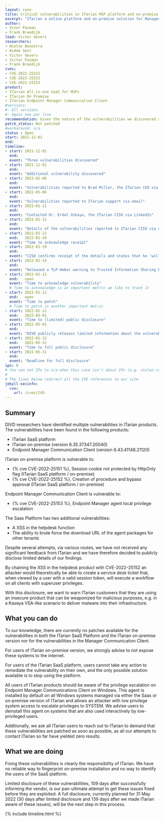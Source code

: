 ```yaml
---
layout: case
title: Critical vulnerabilities in ITarian MSP platform and on-premise solution
excerpt: "ITarian a online platform and on-premise solution for Managed Services Providers, contains 3 critical vulnerabilities"
author: 
- Vitor Pasman
- Frank Breedijk
lead: Victor Gevers
researchers:
- Wietse Boonstra
- Hidde Smit
- Victor Gevers
- Victor Pasman
- Frank Breedijk
cves:
- CVE-2022-25151
- CVE-2022-25152
- CVE-2022-25153
product: 
- ITarian All-in-one SaaS for MSPs
- ITarian On Premise
- ITarian Endpoint Manager Communication Client
#versions: 
#- All versions
#- Again one per line
recommendation: Given the nature of the vulnerabilities we discovered and the lack of response from the vendor we recommend all users to stop using this product
patch_status: Not patched
#workaround: n/a
status : Open
start: 2021-12-01
end: 
timeline:
- start: 2021-12-01
  end:
  event: "Three vulnerabilities discovered"
- start: 2021-12-01
  end:
  event: "Additional vulnerability discovered"
- start: 2022-01-06
  end:
  event: "Vulnerabilities reported to Brad Miller, the ITarian CEO via email. But, the email bounced"
- start: 2022-01-06
  end:
  event: "Vulnerabilities reported to ITarian support via email"
- start: 2022-01-11
  end:
  event: "Contacted Dr. Erdal Ozkaya, the ITarian CISO via LinkedIn"
- start: 2022-01-12
  end:
  event: "Details of the vulnerabilities reported to ITarian CISO via email"
- start: 2022-01-12
  end:   2022-01-19  
  event: "Time to acknowledge receipt"
- start: 2022-01-19
  end:
  event: "CISO confirms receipt of the details and states that he 'will verify this with my engineering team and let you know'"
- start: 2022-02-14
  end:
  event: "Released a TLP-Amber warning to Trusted Information Sharing Partners"
- start: 2022-01-12
  end:   open
  event: "Time to acknowledge vulnerability"
  # Time to acknowledge is an important metric we like to track it
- start: 2022-01-12
  end:   open
  event: "Time to patch"
  # Time to patch is another important metric
- start: 2022-01-12
  end:   2022-05-01
  event: "Time to (limited) public disclosure"
- start: 2022-05-01
  end:   
  event: "DIVD publicly releases limited information about the vulnerabilities"
- start: 2022-01-12
  end:   2022-05-31
  event: "Time to full public disclosure"
- start: 2022-05-31
  end:   
  event: "Deadline for full disclosure"
ips: 0 
# You can set IPs to n/a when this case isn't about IPs (e.g. stolen credentials)
#
# The lines below redirect all the CVE references to our site
jekyll-secinfo:
  cve:
    url: /cves/CVE-
---
```

## Summary

DIVD researchers have identified multiple vulnerabilities in ITarian products. The vulnerabilities have been found in the following products:
* ITarian SaaS platform
* ITarian on-premise (version 6.35.37347.20040)
* Endpoint Manager Communication Client (version 6.43.41148.21120)

ITarian on-premise platform is vulnerable to:
* {% cve CVE-2022-25151 %}, Session cookie not protected by HttpOnly flag (ITarian SaaS platform / on-premise)
* {% cve CVE-2022-25152 %}, Creation of procedure and bypass approval (ITarian SaaS platform / on-premise)

Endpoint Manager Communication Client is vulnerable to:
* {% cve CVE-2022-25153 %}, Endpoint Manager agent local privilege escalation

The Saas Platform has two additional vulnerabilities:
* A XSS in the helpdesk function
* The ability to brute force the download URL of the agent packages for other tenants

Despite several attempts, via various routes, we have not received any significant feedback from ITarian and we have therefore decided to publicly disclose limited details of our findings.

By chaining the XSS in the helpdesk product with CVE-2022-25152 an attacker would theoretically be able to create a service desk ticket that, when viewed by a user with a valid session token, will execute a workflow on all clients with superuser privileges.

With this disclosure, we want to warn ITarian customers that they are using an insecure product that can be weaponized for malicious purposes, e.g. in a Kaseya VSA-like scenario to deliver malware into their infrastructure.

## What you can do

To our knowledge, there are currently no patches available for the vulnerabilities in both the ITarian SaaS Platform and the ITarian on-premise version nor for the vulnerabilities in the Manager Communication Client. 

For users of ITarian on-premise version, we strongly advise to not expose these systems to the internet.


For users of the ITarian SaaS platform, users cannot take any action to remediate the vulnerability on their own, and the only possible solution available is to stop using the platform.

All users of ITarian products should be aware of the privilege escalation on Endpoint Manager Communications Client on Windows. This agent is installed by default on all Windows systems managed via either the Saas or on-premise version of ITarian and allows an attacker with low privilege system access to escalate privileges to SYSTEM. We advise users to deinstall this agent on systems that are also used interactively by low-privileged users.

Additionally, we ask all ITarian users to reach out to ITarian to demand that these vulnerabilities are patched as soon as possible, as all our attempts to contact ITarian so far have yielded zero results.

## What we are doing

Fixing these vulnerabilities is clearly the responsibility of ITarian. We have no reliable way to fingerprint on-premise installation and no way to identify the users of the SaaS platform.

Limited disclosure of these vulnerabilities, 109 days after successfully informing the vendor, is our pan-ultimate attempt to get these issues fixed before they are exploited. A full disclosure, currently planned for 31 May 2022 (30 days after limited disclosure and 139 days after we made ITarian aware of these issues), will be the next step in this process.

{% include timeline.html %}